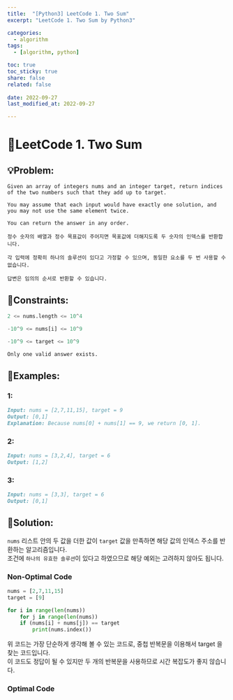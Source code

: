 ```yaml
---
title:  "[Python3] LeetCode 1. Two Sum"
excerpt: "LeetCode 1. Two Sum by Python3"

categories:
  - algorithm
tags:
  - [algorithm, python]

toc: true
toc_sticky: true
share: false
related: false
 
date: 2022-09-27
last_modified_at: 2022-09-27

---
```


# :notebook:LeetCode 1. Two Sum
## :bulb:Problem:
~~~
Given an array of integers nums and an integer target, return indices of the two numbers such that they add up to target.

You may assume that each input would have exactly one solution, and you may not use the same element twice.

You can return the answer in any order.

정수 숫자의 배열과 정수 목표값이 주어지면 목표값에 더해지도록 두 숫자의 인덱스를 반환합니다.

각 입력에 정확히 하나의 솔루션이 있다고 가정할 수 있으며, 동일한 요소를 두 번 사용할 수 없습니다.

답변은 임의의 순서로 반환할 수 있습니다.
~~~
## :memo:Constraints:
~~~py
2 <= nums.length <= 10^4

-10^9 <= nums[i] <= 10^9

-10^9 <= target <= 10^9

Only one valid answer exists.
~~~
## :book:Examples:
### 1:
~~~md
Input: nums = [2,7,11,15], target = 9
Output: [0,1]
Explanation: Because nums[0] + nums[1] == 9, we return [0, 1].
~~~
### 2:
~~~md
Input: nums = [3,2,4], target = 6
Output: [1,2]
~~~
### 3:
~~~md
Input: nums = [3,3], target = 6
Output: [0,1]
~~~
## :key:Solution:
`nums` 리스트 안의 두 값을 더한 값이 `target` 값을 만족하면 해당 값의 인덱스 주소를 반환하는 알고리즘입니다.  
조건에 `하나의 유효한 솔루션`이 있다고 하였으므로 해당 예외는 고려하지 않아도 됩니다.

### Non-Optimal Code
~~~py
nums = [2,7,11,15]
target = [9]

for i in range(len(nums))
    for j in range(len(nums))
    if (nums[i] + nums[j]) == target
        print(nums.index())
~~~
위 코드는 가장 단순하게 생각해 볼 수 있는 코드로, 중첩 반복문을 이용해서 target 을 찾는 코드입니다.  
이 코드도 정답이 될 수 있지만 두 개의 반복문을 사용하므로 시간 복잡도가 좋지 않습니다.

### Optimal Code
~~~py
~~~